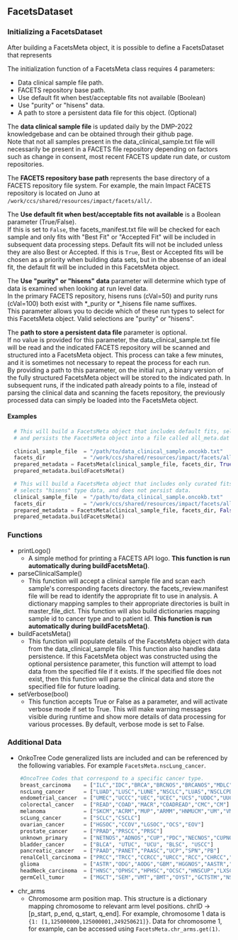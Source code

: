 ## FacetsDataset

### Initializing a FacetsDataset

After building a FacetsMeta object, it is possible to define a FacetsDataset that represents 

The initialization function of a FacetsMeta class requires 4 parameters:
* Data clinical sample file path.
* FACETS repository base path.
* Use default fit when best/acceptable fits not available (Boolean)
* Use "purity" or "hisens" data.
* A path to store a persistent data file for this object. (Optional)

The **data clinical sample file** is updated daily by the DMP-2022 knowledgebase and can be obtained through their github page.  
Note that not all samples present in the data_clinical_sample.txt file will necessarily be present in a FACETS file repository depending on
factors such as change in consent, most recent FACETS update run date, or custom repositories.  

The **FACETS repository base path** represents the base directory of a FACETS repository file system. 
For example, the main Impact FACETS repository is located on Juno at `/work/ccs/shared/resources/impact/facets/all/`.

The **Use default fit when best/acceptable fits not available** is a Boolean parameter (True/False).  
If this is set to `False`, the facets_manifest.txt file will be checked for each sample and only fits with "Best Fit" or "Accepted Fit" will be included
in subsequent data processing steps. Default fits will not be included unless they are also Best or Accepted.  If this is `True`, Best or Accepted fits
will be chosen as a priority when building data sets, but in the absense of an ideal fit, the default fit will be included in this FacetsMeta object.

The **Use "purity" or "hisens" data** parameter will determine which type of data is examined when looking at run level data.  
In the primary FACETS repository, hisens runs (cVal=50) and purity runs (cVal=100) both exist with *_purity or *_hisens file name suffixes.  
This parameter allows you to decide which of these run types to select for this FacetsMeta object.  Valid selections are "purity" or "hisens".

The **path to store a persistent data file** parameter is optional.  
If no value is provided for this parameter, the data_clinical_sample.txt file will be read and the indicated FACETS repository will be scanned and 
structured into a FacetsMeta object.  This process can take a few minutes, and it is sometimes not necessary to repeat the process for each run.  
By providing a path to this parameter, on the initial run, a binary version of the fully structured FacetsMeta object will be stored to the indicated path.
In subsequent runs, if the indicated path already points to a file, instead of parsing the clinical data and scanning the facets repository, the 
previously processed data can simply be loaded into the FacetsMeta object.  


#### Examples

```python
  # This will build a FacetsMeta object that includes default fits, selects "purity" type data, 
  # and persists the FacetsMeta object into a file called all_meta.dat
  
  clinical_sample_file  = "/path/to/data_clinical_sample.oncokb.txt"
  facets_dir            = "/work/ccs/shared/resources/impact/facets/all/"
  prepared_metadata = FacetsMeta(clinical_sample_file, facets_dir, True, "purity", "all_meta.dat")
  prepared_metadata.buildFacetsMeta()
```


```python
  # This will build a FacetsMeta object that includes only curated fits, 
  # selects "hisens" type data, and does not persist data.
  clinical_sample_file  = "/path/to/data_clinical_sample.oncokb.txt"
  facets_dir            = "/work/ccs/shared/resources/impact/facets/all/"
  prepared_metadata = FacetsMeta(clinical_sample_file, facets_dir, False, "hisens")
  prepared_metadata.buildFacetsMeta()
```

### Functions

* printLogo() 
  * A simple method for printing a FACETS API logo. 
  **This function is run automatically during buildFacetsMeta()**.
* parseClinicalSample()
  * This function will accept a clinical sample file and scan each sample's corresponding facets directory.
  the facets_review.manifest file will be read to identify
  the appropriate fit to use in analysis.  A dictionary mapping
  samples to their appropriate directories is built in master_file_dict.
  This function will also build dictionaries mapping sample id to
  cancer type and to patient id. 
  **This function is run automatically during buildFacetsMeta()**.
* buildFacetsMeta()
  * This function will populate details of the FacetsMeta object with data from the data_clinical_sample file.  This function also handles data persistence.  If this FacetsMeta object was constructed using the optional persistence parameter, this function will attempt to load data from the specified file if it exists.  If the specified file does not exist, then this function will parse the clinical data and store the specified file for future loading.
* setVerbose(bool)
  * This function accepts True or False as a parameter, and will activate verbose mode if set to True.  This will make warning messages visible during runtime and show more details of data processing for various processes.  By default, verbose mode is set to False.   


### Additional Data

* OnkoTree Code generalized lists are included and can be referenced by the following variables.  For example `FacetsMeta.nscLung_cancer`.

```python
    #OncoTree Codes that correspond to a specific cancer type.  
    breast_carcinoma    = ["ILC","IDC","BRCA","BRCNOS","BRCANOS","MDLC","MBC","CSNOS"]
    nscLung_cancer      = ["LUAD","LUSC","LUNE","NSCLC","LUAS","NSCLCPD","ALUCA","SARCL"]
    endometrial_cancer  = ["UMEC","UCCC","UEC","UCEC","UCS","UDDC","UUC","USC","OUTT"]
    colorectal_cancer   = ["READ","COAD","MACR","COADREAD","CMC","CM"]
    melanoma            = ["SKCM","ACRM","MUP","ARMM","HNMUCM","UM","VMM","SKCN"]
    scLung_cancer       = ["SCLC","CSCLC"]
    ovarian_cancer      = ["HGSOC","CCOV","LGSOC","OCS","EOV"]
    prostate_cancer     = ["PRAD","PRSCC","PRSC"]
    unknown_primary     = ["NETNOS","ADNOS","CUP","PDC","NECNOS","CUPNOS","SCUP"]
    bladder_cancer      = ["BLCA", "UTUC", "UCU", "BLSC", "USCC"]
    pancreatic_cancer   = ["PAAD","PANET","PAASC","UCP","SPN","PB"]
    renalCell_carcinoma = ["PRCC","TRCC","CCRCC","URCC","RCC","CHRCC","MT","SRCC","ROCY","MTSCC"]
    glioma              = ["ASTR","ODG","AODG","GBM","HGGNOS","AASTR","GB","DIFG"]
    headNeck_carcinoma  = ["HNSC","OPHSC","HPHSC","OCSC","HNSCUP","LXSC","HNNE","SNSC","ODGC"]
    germCell_tumor      = ["MGCT","SEM","VMT","BMT","OYST","GCTSTM","NSGCT","EMBCA","OGCT","OMGCT","TT","TYST","VDYS","ODYS","OIMT","VYST","VMGCT","BMGCT","BIMT","VIMT","BYST","OMT","GCT"]

```


* chr_arms
  * Chromosome arm position map.  This structure is a dictionary mapping chromosome to relevant arm level positions. chrID -> [p_start, p_end, q_start, q_end].  For example, chromosome 1 data is  `{1: [1,125000000,125000001,249250621]}`.  Data for chromosome 1, for example, can be accessed using `FacetsMeta.chr_arms.get(1)`. 



